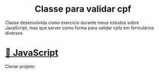 <h1 align="center">Classe para validar cpf</h1>

<p align="left">
  Classe desenvolvida como exercício durante meus estudos sobre JavaScript, mas que server como forma para validar cpfs em formulários diversos
</p>

<h1 align="left">
    <a href="https://developer.mozilla.org/pt-BR/docs/Aprender/JavaScript">🔗 JavaScript</a>
</h1>

<p align="left">
  Clonar projeto: 
</p>
